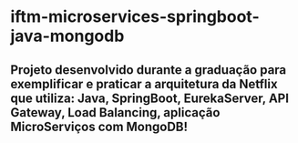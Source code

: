 # iftm-microservices-springboot-java-mongodb

## Projeto desenvolvido durante a graduação para exemplificar e praticar a arquitetura da Netflix que utiliza: Java, SpringBoot, EurekaServer, API Gateway, Load Balancing, aplicação MicroServiços com MongoDB!
